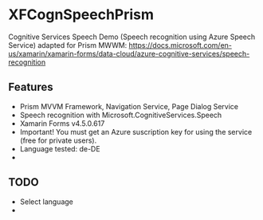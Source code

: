 # XFCognSpeechPrism
 Cognitive Services Speech Demo (Speech recognition using Azure Speech Service) adapted for Prism MWWM:
 https://docs.microsoft.com/en-us/xamarin/xamarin-forms/data-cloud/azure-cognitive-services/speech-recognition
 
 ## Features
 * Prism MVVM Framework, Navigation Service, Page Dialog Service
 * Speech recognition with Microsoft.CognitiveServices.Speech
 * Xamarin Forms v4.5.0.617
 * Important! You must get an Azure suscription key for using the service (free for private users).
 * Language tested: de-DE
 * 
 
 ## TODO
 * Select language
 * 
